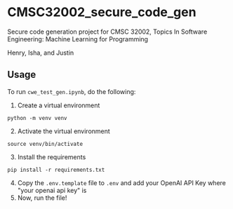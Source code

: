 # CMSC32002_secure_code_gen
Secure code generation project for CMSC 32002, Topics In Software Engineering: Machine Learning for Programming

Henry, Isha, and Justin

## Usage
To run `cwe_test_gen.ipynb`, do the following:

1. Create a virtual environment
```
python -m venv venv
```
2. Activate the virtual environment 
```
source venv/bin/activate
```
3. Install the requirements
```
pip install -r requirements.txt
```
4. Copy the `.env.template` file to `.env` and add your OpenAI API Key where "your openai api key" is
5. Now, run the file!